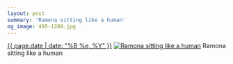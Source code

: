 ```yaml
---
layout: post
summary: 'Ramona sitting like a human'
og_image: 495-1280.jpg
---
```


<p>
  <time><a href="/495">{{ page.date | date: "%B %e, %Y" }}</a></time>
  <a href="/495"><img src="{{ site.assets_url }}/495-640.jpg" srcset="{{ site.assets_url }}/495-1280.jpg 1280w, {{ site.assets_url }}/495-960.jpg 960w, {{ site.assets_url }}/495-640.jpg 640w, {{ site.assets_url }}/495-320.jpg 320w" sizes="(min-width: 700px) 50vw, calc(100vw - 2rem)" alt="Ramona sitting like a human" /></a>
  <span>Ramona sitting like a human</span>
</p>
